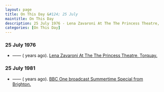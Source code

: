 ```yaml
---
layout: page
title: On This Day &#124; 25 July
maintitle: On This Day
description: 25 July 1976 - Lena Zavaroni At The The Princess Theatre, Torquay. 25 July 1981 - BBC One broadcast Summertime Special from Brighton.
categories: [On This Day]
---
```


### 25 July 1976
* —— (<span id="age1"></span> years ago). [Lena Zavaroni At The The Princess Theatre, Torquay.](/theatre/the%20princess%20theatre/1976/07/25/lena-zavaroni-at-the-princess-theatre.html)

### 25 July 1981
* —— (<span id="age2"></span> years ago). [BBC One broadcast Summertime Special from Brighton.](/bbc%20one/1981/07/25/summertime-special.html)

<!-- Script for calculating number of years ago -->
<script>
var dob = '19760725';
var year = Number(dob.substr(0, 4));
var month = Number(dob.substr(4, 2)) - 1;
var day = Number(dob.substr(6, 2));
var today = new Date();
var age1 = today.getFullYear() - year;
if (today.getMonth() < month || (today.getMonth() == month && today.getDate() < day)) {
age1--;
}
document.getElementById("age1").innerHTML=age1;

var dob = '19810725';
var year = Number(dob.substr(0, 4));
var month = Number(dob.substr(4, 2)) - 1;
var day = Number(dob.substr(6, 2));
var today = new Date();
var age2 = today.getFullYear() - year;
if (today.getMonth() < month || (today.getMonth() == month && today.getDate() < day)) {
age2--;
}
document.getElementById("age2").innerHTML=age2;
</script>

